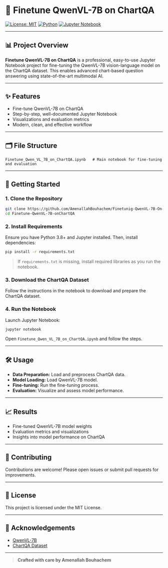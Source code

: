 # 🚀 Finetune QwenVL-7B on ChartQA

[![License: MIT](https://img.shields.io/badge/License-MIT-blue.svg)](LICENSE)
[![Python](https://img.shields.io/badge/Python-3.8%2B-blue.svg)](https://www.python.org/)
[![Jupyter Notebook](https://img.shields.io/badge/Notebook-Jupyter-orange.svg)](https://jupyter.org/)

---

## 📊 Project Overview

**Finetune QwenVL-7B on ChartQA** is a professional, easy-to-use Jupyter Notebook project for fine-tuning the QwenVL-7B vision-language model on the ChartQA dataset. This enables advanced chart-based question answering using state-of-the-art multimodal AI.

---

## ✨ Features

- Fine-tune QwenVL-7B on ChartQA
- Step-by-step, well-documented Jupyter Notebook
- Visualizations and evaluation metrics
- Modern, clean, and effective workflow

---

## 🗂️ File Structure

```
Finetune_Qwen_VL_7B_on_ChartQA.ipynb   # Main notebook for fine-tuning and evaluation
```

---

## 🚦 Getting Started

### 1. Clone the Repository

```bash
git clone https://github.com/AmenallahBouhachem/Finetunig-QwenVL-7B-On-ChartQA.git
cd Finetune-QwenVL-7B-onChartQA
```

### 2. Install Requirements

Ensure you have Python 3.8+ and Jupyter installed. Then, install dependencies:

```bash
pip install -r requirements.txt
```

> If `requirements.txt` is missing, install required libraries as you run the notebook.

### 3. Download the ChartQA Dataset

Follow the instructions in the notebook to download and prepare the ChartQA dataset.

### 4. Run the Notebook

Launch Jupyter Notebook:

```bash
jupyter notebook
```

Open `Finetune_Qwen_VL_7B_on_ChartQA.ipynb` and follow the steps.

---

## 🛠️ Usage

- **Data Preparation:** Load and preprocess ChartQA data.
- **Model Loading:** Load QwenVL-7B model.
- **Fine-tuning:** Run the fine-tuning process.
- **Evaluation:** Visualize and assess model performance.

---

## 📈 Results

- Fine-tuned QwenVL-7B model weights
- Evaluation metrics and visualizations
- Insights into model performance on ChartQA

---

## 🤝 Contributing

Contributions are welcome! Please open issues or submit pull requests for improvements.

---

## 📄 License

This project is licensed under the MIT License.

---

## 🙌 Acknowledgements

- [QwenVL-7B](https://github.com/QwenLM/Qwen-VL)
- [ChartQA Dataset](https://github.com/vis-nlp/ChartQA)

---

> **Crafted with care by Amenallah Bouhachem**
